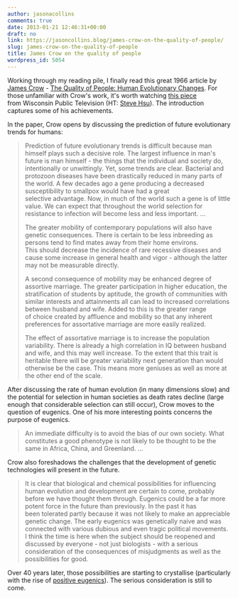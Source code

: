 ```yaml
---
author: jasonacollins
comments: true
date: 2013-01-21 12:46:31+00:00
draft: no
link: https://jasoncollins.blog/james-crow-on-the-quality-of-people/
slug: james-crow-on-the-quality-of-people
title: James Crow on the quality of people
wordpress_id: 5054
---
```


Working through my reading pile, I finally read this great 1966 article by [James Crow](http://en.wikipedia.org/wiki/James_F._Crow) - [The Quality of People: Human Evolutionary Changes](https://doi.org/10.2307/1293666). For those unfamiliar with Crow's work, it's worth watching [this piece](http://video.wpt2.org/video/1811393836) from Wisconsin Public Television (HT: [Steve Hsu](http://infoproc.blogspot.com.au/2012/01/jim-crow-colloquium.html)). The introduction captures some of his achievements.

In the paper, Crow opens by discussing the prediction of future evolutionary trends for humans:


<blockquote>Prediction of future evolutionary trends is difficult because man himself plays such a decisive role. The largest influence in man's future is man himself - the things that the individual and society do, intentionally or unwittingly. Yet, some trends are clear. Bacterial and protozoon diseases have been drastically reduced in many parts of the world. A few decades ago a gene producing a decreased susceptibility to smallpox would have had a great selective advantage. Now, in much of the world such a gene is of little value. We can expect that throughout the world selection for resistance to infection will become less and less important. ...

The greater mobility of contemporary populations will also have genetic consequences. There is certain to be less inbreeding as persons tend to find mates away from their home environs. This should decrease the incidence of rare recessive diseases and cause some increase in general health and vigor - although the latter may not be measurable directly.

A second consequence of mobility may be enhanced degree of assortive marriage. The greater participation in higher education, the stratification of students by aptitude, the growth of communities with similar interests and attainments all can lead to increased correlations between husband and wife. Added to this is the greater range of choice created by affluence and mobility so that any inherent preferences for assortative marriage are more easily realized.

The effect of assortative marriage is to increase the population variability. There is already a high correlation in IQ between husband and wife, and this may well increase. To the extent that this trait is heritable there will be greater variability next generation than would otherwise be the case. This means more geniuses as well as more at the other end of the scale.</blockquote>


After discussing the rate of human evolution (in many dimensions slow) and the potential for selection in human societies as death rates decline (large enough that considerable selection can still occur), Crow moves to the question of eugenics. One of his more interesting points concerns the purpose of eugenics.


<blockquote>An immediate difficulty is to avoid the bias of our own society. What constitutes a good phenotype is not likely to be thought to be the same in Africa, China, and Greenland. ...</blockquote>


Crow also foreshadows the challenges that the development of genetic technologies will present in the future.


<blockquote>It is clear that biological and chemical possibilities for influencing human evolution and development are certain to come, probably before we have thought them through. Eugenics could be a far more potent force in the future than previously. In the past it has been tolerated partly because it was not likely to make an appreciable genetic change. The early eugenics was genetically naive and was connected with various dubious and even tragic political movements. I think the time is here when the subject should be reopened and discussed by everyone - not just biologists - with a serious consideration of the consequences of misjudgments as well as the possibilities for good.</blockquote>


Over 40 years later, those possibilities are starting to crystallise (particularly with the rise of [positive eugenics](https://jasoncollins.blog/positive-eugenics/)). The serious consideration is still to come.
